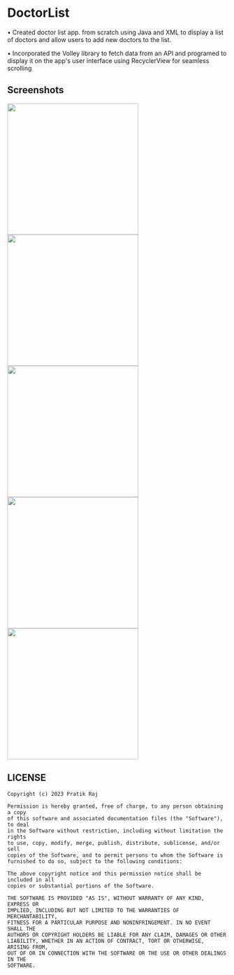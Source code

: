 # DoctorList
• Created doctor list app. from scratch using Java and XML to display a list of doctors and allow users to add new doctors to the list.

• Incorporated the Volley library to fetch data from an API and programed to display it on the app's user interface using 
RecyclerView for seamless scrolling

## Screenshots

<img src = "https://github.com/Pratikraj001/DoctorList/assets/78545924/3e2d5024-8eb5-43c0-8a72-b46643f5f293" width ="300">
<img src = "https://github.com/Pratikraj001/DoctorList/assets/78545924/dea7d8dd-26e1-4e14-aaa9-ff9ef267548a" width ="300">
<img src = "https://github.com/Pratikraj001/DoctorList/assets/78545924/f69edb66-abcd-4e26-b08f-b452489f4b95" width ="300">
<img src = "https://github.com/Pratikraj001/DoctorList/assets/78545924/b51454bb-e2a5-4d23-a365-18f020d29b17" width ="300">
<img src = "https://github.com/Pratikraj001/DoctorList/assets/78545924/3627520d-fd5b-4425-bd61-b407f416dbcb" width ="300">


## LICENSE

```
Copyright (c) 2023 Pratik Raj

Permission is hereby granted, free of charge, to any person obtaining a copy
of this software and associated documentation files (the "Software"), to deal
in the Software without restriction, including without limitation the rights
to use, copy, modify, merge, publish, distribute, sublicense, and/or sell
copies of the Software, and to permit persons to whom the Software is
furnished to do so, subject to the following conditions:

The above copyright notice and this permission notice shall be included in all
copies or substantial portions of the Software.

THE SOFTWARE IS PROVIDED "AS IS", WITHOUT WARRANTY OF ANY KIND, EXPRESS OR
IMPLIED, INCLUDING BUT NOT LIMITED TO THE WARRANTIES OF MERCHANTABILITY,
FITNESS FOR A PARTICULAR PURPOSE AND NONINFRINGEMENT. IN NO EVENT SHALL THE
AUTHORS OR COPYRIGHT HOLDERS BE LIABLE FOR ANY CLAIM, DAMAGES OR OTHER
LIABILITY, WHETHER IN AN ACTION OF CONTRACT, TORT OR OTHERWISE, ARISING FROM,
OUT OF OR IN CONNECTION WITH THE SOFTWARE OR THE USE OR OTHER DEALINGS IN THE
SOFTWARE.
```
